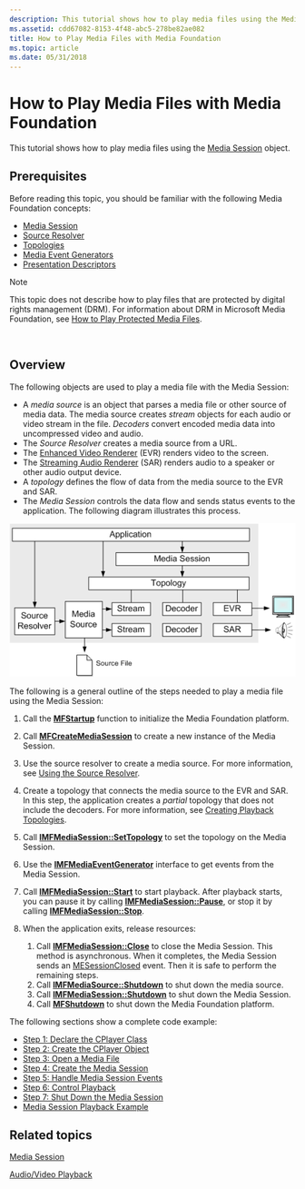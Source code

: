```yaml
---
description: This tutorial shows how to play media files using the Media Session object.
ms.assetid: cdd67082-8153-4f48-abc5-278be82ae082
title: How to Play Media Files with Media Foundation
ms.topic: article
ms.date: 05/31/2018
---
```


# How to Play Media Files with Media Foundation

This tutorial shows how to play media files using the [Media Session](media-session.md) object.

## Prerequisites

Before reading this topic, you should be familiar with the following Media Foundation concepts:

-   [Media Session](media-session.md)
-   [Source Resolver](source-resolver.md)
-   [Topologies](topologies.md)
-   [Media Event Generators](media-event-generators.md)
-   [Presentation Descriptors](presentation-descriptors.md)

> [!Note]  
> This topic does not describe how to play files that are protected by digital rights management (DRM). For information about DRM in Microsoft Media Foundation, see [How to Play Protected Media Files](how-to-play-protected-media-files.md).

 

## Overview

The following objects are used to play a media file with the Media Session:

-   A *media source* is an object that parses a media file or other source of media data. The media source creates *stream* objects for each audio or video stream in the file. *Decoders* convert encoded media data into uncompressed video and audio.
-   The *Source Resolver* creates a media source from a URL.
-   The [Enhanced Video Renderer](enhanced-video-renderer.md) (EVR) renders video to the screen.
-   The [Streaming Audio Renderer](streaming-audio-renderer.md) (SAR) renders audio to a speaker or other audio output device.
-   A *topology* defines the flow of data from the media source to the EVR and SAR.
-   The *Media Session* controls the data flow and sends status events to the application. The following diagram illustrates this process.

![diagram showing playback using the media session](images/session-playback.gif)

The following is a general outline of the steps needed to play a media file using the Media Session:

1.  Call the [**MFStartup**](/windows/desktop/api/mfapi/nf-mfapi-mfstartup) function to initialize the Media Foundation platform.
2.  Call [**MFCreateMediaSession**](/windows/desktop/api/mfidl/nf-mfidl-mfcreatemediasession) to create a new instance of the Media Session.
3.  Use the source resolver to create a media source. For more information, see [Using the Source Resolver](using-the-source-resolver.md).
4.  Create a topology that connects the media source to the EVR and SAR. In this step, the application creates a *partial* topology that does not include the decoders. For more information, see [Creating Playback Topologies](creating-playback-topologies.md).
5.  Call [**IMFMediaSession::SetTopology**](/windows/desktop/api/mfidl/nf-mfidl-imfmediasession-settopology) to set the topology on the Media Session.
6.  Use the [**IMFMediaEventGenerator**](/windows/desktop/api/mfobjects/nn-mfobjects-imfmediaeventgenerator) interface to get events from the Media Session.
7.  Call [**IMFMediaSession::Start**](/windows/desktop/api/mfidl/nf-mfidl-imfmediasession-start) to start playback. After playback starts, you can pause it by calling [**IMFMediaSession::Pause**](/windows/desktop/api/mfidl/nf-mfidl-imfmediasession-pause), or stop it by calling [**IMFMediaSession::Stop**](/windows/desktop/api/mfidl/nf-mfidl-imfmediasession-stop).
8.  When the application exits, release resources:

    1.  Call [**IMFMediaSession::Close**](/windows/desktop/api/mfidl/nf-mfidl-imfmediasession-close) to close the Media Session. This method is asynchronous. When it completes, the Media Session sends an [MESessionClosed](mesessionclosed.md) event. Then it is safe to perform the remaining steps.
    2.  Call [**IMFMediaSource::Shutdown**](/windows/desktop/api/mfidl/nf-mfidl-imfmediasource-shutdown) to shut down the media source.
    3.  Call [**IMFMediaSession::Shutdown**](/windows/desktop/api/mfidl/nf-mfidl-imfmediasession-shutdown) to shut down the Media Session.
    4.  Call [**MFShutdown**](/windows/desktop/api/mfapi/nf-mfapi-mfshutdown) to shut down the Media Foundation platform.

The following sections show a complete code example:

-   [Step 1: Declare the CPlayer Class](step-1--declare-the-cplayer-class.md)
-   [Step 2: Create the CPlayer Object](step-2--create-the-cplayer-object.md)
-   [Step 3: Open a Media File](step-3--open-a-media-file.md)
-   [Step 4: Create the Media Session](step-4--create-the-media-session.md)
-   [Step 5: Handle Media Session Events](step-5--handle-media-session-events.md)
-   [Step 6: Control Playback](step-6--control-playback.md)
-   [Step 7: Shut Down the Media Session](step-7--shut-down-the-media-session.md)
-   [Media Session Playback Example](media-session-playback-example.md)

## Related topics

<dl> <dt>

[Media Session](media-session.md)
</dt> <dt>

[Audio/Video Playback](audio-video-playback.md)
</dt> </dl>

 

 



